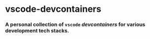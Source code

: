 # vscode-devcontainers
### A personal collection of `vscode` *devcontainers* for various development tech stacks.

